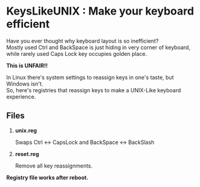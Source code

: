# KeysLikeUNIX : Make your keyboard efficient

Have you ever thought why keyboard layout is so inefficient?\
Mostly used Ctrl and BackSpace is just hiding in very corner of keyboard,\
while rarely used Caps Lock key occupies golden place.

**This is UNFAIR!!**

In Linux there's system settings to reassign keys in one's taste, but Windows isn't.\
So, here's registries that reassign keys to make a UNIX-Like keyboard experience.

## Files

1. **unix.reg**

   Swaps Ctrl <-> CapsLock and BackSpace <-> BackSlash
   
   
2. **reset.reg**

   Remove all key reassignments.


**Registry file works after reboot.**
